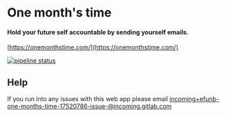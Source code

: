# One month's time

#### Hold your future self accountable by sending yourself emails.

[https://onemonthstime.com/](https://onemonthstime.com/)

[![pipeline status](https://gitlab.com/efunb/suvat-app/badges/master/pipeline.svg)](https://gitlab.com/efunb/suvat-app/commits/master)

## Help

If you run into any issues with this web app please email [incoming+efunb-one-months-time-17520786-issue-@incoming.gitlab.com](mailto:incoming+efunb-one-months-time-17520786-issue-@incoming.gitlab.com)